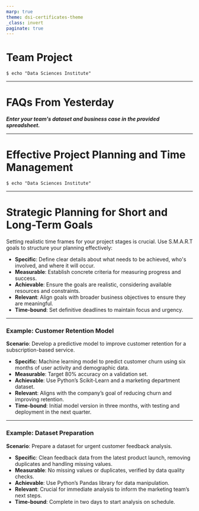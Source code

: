 ```yaml
---
marp: true
theme: dsi-certificates-theme
_class: invert
paginate: true
---
```


# Team Project
```
$ echo "Data Sciences Institute"
```

---


# FAQs From Yesterday

***Enter your team's dataset and business case in the provided spreadsheet.***

---

# Effective Project Planning and Time Management

```
$ echo "Data Sciences Institute"
```

<!-- Importance of planning in data science projects, overview of planning phases, and key considerations. -->

<!-- Speaker notes: Emphasize the necessity of structured planning for successful project outcomes. -->

---

# Strategic Planning for Short and Long-Term Goals

Setting realistic time frames for your project stages is crucial. Use S.M.A.R.T goals to structure your planning effectively:

- **Specific**: Define clear details about what needs to be achieved, who's involved, and where it will occur.
- **Measurable**: Establish concrete criteria for measuring progress and success.
- **Achievable**: Ensure the goals are realistic, considering available resources and constraints.
- **Relevant**: Align goals with broader business objectives to ensure they are meaningful.
- **Time-bound**: Set definitive deadlines to maintain focus and urgency.

<!-- Speaker notes: Discuss the importance of using the SMART framework to guide project planning. Emphasize how each element contributes to setting effective goals that are not only clear and actionable but also aligned with strategic business outcomes. -->

---

### Example: Customer Retention Model

**Scenario**: Develop a predictive model to improve customer retention for a subscription-based service.

- **Specific**: Machine learning model to predict customer churn using six months of user activity and demographic data.
- **Measurable**: Target 80% accuracy on a validation set.
- **Achievable**: Use Python’s Scikit-Learn and a marketing department dataset.
- **Relevant**: Aligns with the company’s goal of reducing churn and improving retention.
- **Time-bound**: Initial model version in three months, with testing and deployment in the next quarter.

---

### Example: Dataset Preparation

**Scenario**: Prepare a dataset for urgent customer feedback analysis.

- **Specific**: Clean feedback data from the latest product launch, removing duplicates and handling missing values.
- **Measurable**: No missing values or duplicates, verified by data quality checks.
- **Achievable**: Use Python’s Pandas library for data manipulation.
- **Relevant**: Crucial for immediate analysis to inform the marketing team’s next steps.
- **Time-bound**: Complete in two days to start analysis on schedule.
